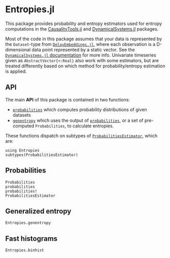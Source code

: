# Entropies.jl

This package provides probability and entropy estimators used for entropy computations in the [CausalityTools.jl](https://github.com/JuliaDynamics/CausalityTools.jl) and [DynamicalSystems.jl](https://github.com/JuliaDynamics/DynamicalSystems.jl) packages.

Most of the code in this package assumes that your data is represented by the `Dataset`-type from [`DelayEmbeddings.jl`](https://github.com/JuliaDynamics/DelayEmbeddings.jl), where each observation is a D-dimensional data point represented by a static vector. See the [`DynamicalSystems.jl` documentation](https://juliadynamics.github.io/DynamicalSystems.jl/dev/) for more info. Univariate timeseries given as
`AbstractVector{<:Real}` also work with some estimators, but are treated differently
based on which method for probability/entropy estimation is applied.

## API
The main **API** of this package is contained in two functions:

* [`probabilities`](@ref) which computes probability distributions of given datasets
* [`genentropy`](@ref) which uses the output of [`probabilities`](@ref), or a set of
    pre-computed `Probabilities`, to calculate entropies.

These functions dispatch on subtypes of [`ProbabilitiesEstimator`](@ref), which are:
```@example
using Entropies
subtypes(ProbabilitiesEstimator)
```

## Probabilities

```@docs
Probabilities
probabilities
probabilities!
ProbabilitiesEstimator
```

## Generalized entropy

```@docs
Entropies.genentropy
```

## Fast histograms

```@docs
Entropies.binhist
```
